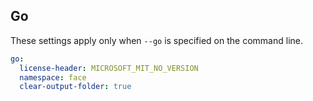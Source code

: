 ## Go

These settings apply only when `--go` is specified on the command line.

``` yaml $(go)
go:
  license-header: MICROSOFT_MIT_NO_VERSION
  namespace: face
  clear-output-folder: true
```
